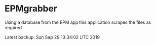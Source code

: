 # EPMgrabber
Using a database from the EPM app this application scrapes the files as required


Latest backup: Sun Sep 29 13:34:02 UTC 2019
